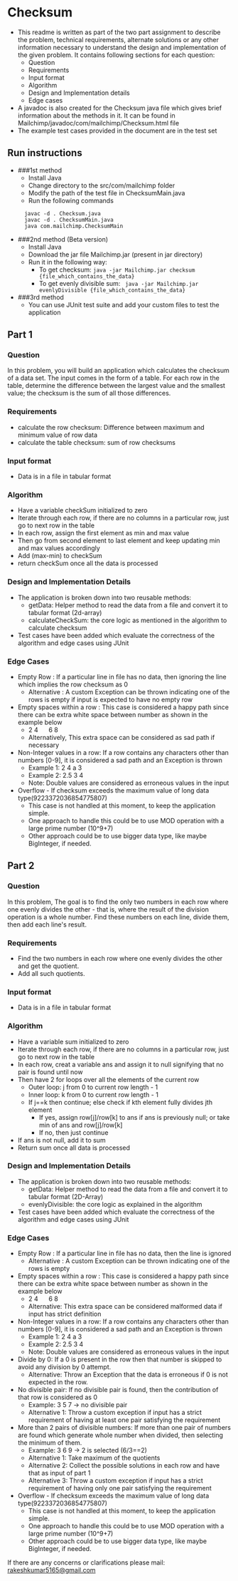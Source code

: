 # Checksum
- This readme is written as part of the two part assignment to describe the problem, technical requirements, alternate solutions or any other information necessary to understand the design and implementation of the given problem. It contains following sections for each question:
  - Question
  - Requirements
  - Input format
  - Algorithm
  - Design and Implementation details
  - Edge cases
- A javadoc is also created for the Checksum java file which gives brief information about the  methods in it. It can be found in Mailchimp/javadoc/com/mailchimp/Checksum.html file
- The example test cases provided in the document are in the test set

## Run instructions
- ###1st method
  - Install Java 
  - Change directory to the src/com/mailchimp folder
  - Modify the path of the test file in ChecksumMain.java
  - Run the following commands 
  ``` 
    javac -d . Checksum.java
    javac -d . ChecksumMain.java
    java com.mailchimp.ChecksumMain
  ```
- ###2nd method (Beta version)
  - Install Java
  - Download the jar file Mailchimp.jar (present in jar directory)
  - Run it in the following way:
    - To get checksum:   ``` java -jar Mailchimp.jar checksum {file_which_contains_the_data} ```
    - To get evenly divisible sum:   ```  java -jar Mailchimp.jar evenlyDivisible {file_which_contains_the_data}   ```
- ###3rd method
  - You can use JUnit test suite and add your custom files to test the application
  


## Part 1
### Question
In this problem, you will build an application which calculates the checksum of a data set. The input comes in the form of a table. For each row in the table, determine the difference between the largest value and the smallest value; the checksum is the sum of all those differences.

### Requirements
- calculate the row checksum: Difference between maximum and minimum value of row data 
- calculate the table checksum: sum of row checksums

### Input format
- Data is in a file in tabular format

### Algorithm
- Have a variable checkSum initialized to zero
- Iterate through each row, if there are no columns in a particular row, just go to next row in the table
- In each row, assign the first element as min and max value
- Then go from second element to last element and keep updating min and max values accordingly
- Add (max-min) to checkSum
- return checkSum once all the data is processed

### Design and Implementation Details
- The application is broken down into two reusable methods:
  - getData: Helper method to read the data from a file and convert it to tabular format (2d-array)
  - calculateCheckSum: the core logic as mentioned in the algorithm to calculate checksum
- Test cases have been added which evaluate the correctness of the algorithm and edge cases using JUnit


### Edge Cases
- Empty Row : If a particular line in file has no data, then ignoring the line which implies the row checksum as 0 
    - Alternative : A custom Exception can be thrown indicating one of the rows is empty if input is expected to have no empty row
- Empty spaces within a row : This case is considered a happy path since there can be extra white space between number as shown in the example below
  - 2 4 &nbsp;&nbsp;&nbsp;&nbsp;       6 8
  - Alternatively, This extra space can be considered as sad path if necessary
- Non-Integer values in a row: If a row contains any characters other than numbers [0-9], it is considered a sad path and an Exception is thrown
  - Example 1: 2 4 a  3
  - Example 2: 2.5 3 4
  - Note: Double values are considered as erroneous values in the input
- Overflow - If checksum exceeds the maximum value of long data type(9223372036854775807)
  - This case is not handled at this moment, to keep the application simple.
  - One approach to handle this could be to use MOD operation with a large prime number (10^9+7)
  - Other approach could be to use bigger data type, like maybe BigInteger, if needed.

## Part 2
### Question
In this problem, The goal is to find the only two numbers in each row where one evenly divides the other - that is, where the result of the division operation is a whole number. Find these numbers on each line, divide them, then add each line's result.

### Requirements
- Find the two numbers in each row where one evenly divides the other and get the quotient.
- Add all such quotients.

### Input format
- Data is in a file in tabular format

### Algorithm
- Have a variable sum initialized to zero
- Iterate through each row, if there are no columns in a particular row, just go to next row in the table
- In each row, creat a variable ans and assign it to null signifying that no pair is found until now
- Then have 2 for loops over all the elements of the current row 
  - Outer loop: j from 0 to current row length - 1
  - Inner loop: k from 0 to current row length - 1
  - If j==k then continue; else check if kth element fully divides jth element
    - If yes, assign row[j]/row[k] to ans if ans is previously null; or take min of ans and row[j]/row[k]
    - If no, then just continue
- If ans is not null, add it to sum
- Return sum once all data is processed

### Design and Implementation Details
- The application is broken down into two reusable methods:
  - getData: Helper method to read the data from a file and convert it to tabular format (2D-Array)
  - evenlyDivisible: the core logic as explained in the algorithm
- Test cases have been added which evaluate the correctness of the algorithm and edge cases using JUnit

### Edge Cases
- Empty Row : If a particular line in file has no data, then the line is ignored
  - Alternative : A custom Exception can be thrown indicating one of the rows is empty
- Empty spaces within a row : This case is considered a happy path since there can be extra white space between number as shown in the example below
  - 2 4 &nbsp;&nbsp;&nbsp;&nbsp;       6 8
  - Alternative: This extra space can be considered malformed data if input has strict definition
- Non-Integer values in a row: If a row contains any characters other than numbers [0-9], it is considered a sad path and an Exception is thrown
  - Example 1: 2 4 a  3
  - Example 2: 2.5 3 4
  - Note: Double values are considered as erroneous values in the input
- Divide by 0: If a 0 is present in the row then that number is skipped to avoid any division by 0 attempt.
  - Alternative: Throw an Exception that the data is erroneous if 0 is not expected in the row.
- No divisible pair: If no divisible pair is found, then the contribution of that row is considered as 0
  - Example: 3 5 7 -> no divisible pair
  - Alternative 1: Throw a custom exception if input has a strict requirement of having at least one pair satisfying the requirement
- More than 2 pairs of divisible numbers: If more than one pair of numbers are found which generate whole number when divided, then selecting the minimum of them.
  - Example: 3 6 9 -> 2 is selected (6/3==2)
  - Alternative 1: Take maximum of the quotients
  - Alternative 2: Collect the possible solutions in each row and have that as input of part 1
  - Alternative 3: Throw a custom exception if input has a strict requirement of having only one pair satisfying the requirement
- Overflow - If checksum exceeds the maximum value of long data type(9223372036854775807)
  - This case is not handled at this moment, to keep the application simple.
  - One approach to handle this could be to use MOD operation with a large prime number (10^9+7)
  - Other approach could be to use bigger data type, like maybe BigInteger, if needed.
  
If there are any concerns or clarifications please mail: rakeshkumar5165@gmail.com

  



